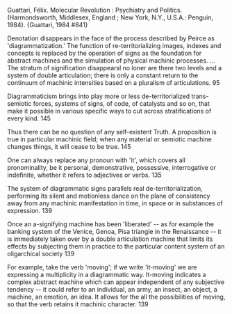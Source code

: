 ﻿Guattari, Félix. Molecular Revolution : Psychiatry and Politics. (Harmondsworth, Middlesex, England ; New York, N.Y., U.S.A.: Penguin, 1984).
{Guattari, 1984 #841}

Denotation disappears in the face of the process described by Peirce as 'diagrammatization.' The function of re-territorializing images, indexes and concepts is replaced by the operation of signs as the foundation for abstract machines and the simulation of physical machinic processes. ... The stratum of signification disappearsl no loner are there two levels and a system of double articulation; there is only a constant return to the continuum of machinic intensities based on  a pluralism of articulations. 95

Diagrammaticism brings into play more or less de-territorialized trans-semiotic forces, systems of signs, of code, of catalysts and so on, that make it possible in various specific ways to cut across stratifications of every kind. 145

Thus there can be no question of any self-existent Truth. A proposition is true in particular machinic field; when any material or semiotic machine changes things, it will cease to be true. 145

One can always replace any pronoun with 'it', which covers all pronominality, be it personal, demonstrative, possessive, interrogative or indefinite, whether it refers to adjectives or verbs.  135

The system of diagrammatic signs parallels real de-territorialization, performing its silent and motionless dance on the plane of consistency away from any machinic manifestation in time, in space or in substances of expression. 139

Once an a-signifying machine has been 'liberated' -- as for example the banking system of the Venice, Genoa, Pisa triangle in the Renaissance -- it is immediately taken over by a double articulation machine that limits its effects by subjecting them in practice to the particular content system of an oligarchical society 139

For example, take the verb 'moving'; if we write 'it-moving' we are expressing a multiplicity in a diagrammatic way. It-moving indicates a complex abstract machine which can appear independent of any subjective tendency -- it could refer to an individual, an army, an insect, an object, a machine, an emotion, an idea. It allows for the all the possibilities of moving, so that the verb retains it machinic character. 139
